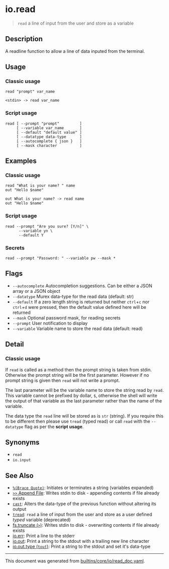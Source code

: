 # io.read

> `read` a line of input from the user and store as a variable

## Description

A readline function to allow a line of data inputed from the terminal.

## Usage

### Classic usage

```
read "prompt" var_name

<stdin> -> read var_name
```

### Script usage

```
read [ --prompt "prompt"         ]
     [ --variable var_name       ]
     [ --default "default value" ]
     [ --datatype data-type      ]
     [ --autocomplete { json }   ]
     [ --mask character          ]
```

## Examples

### Classic usage

```
read "What is your name? " name
out "Hello $name"

out What is your name? -> read name
out "Hello $name"
```

### Script usage

```
read --prompt "Are you sure? [Y/n]" \
      --variable yn \
      --default Y
```

### Secrets

```
read --prompt "Password: " --variable pw --mask *
```

## Flags

* `--autocomplete`
    Autocompletion suggestions. Can be either a JSON array or a JSON object
* `--datatype`
    Murex data-type for the read data (default: str)
* `--default`
    If a zero length string is returned but neither `ctrl`+`c` nor `ctrl`+`d` were pressed, then the default value defined here will be returned
* `--mask`
    Optional password mask, for reading secrets
* `--prompt`
    User notification to display
* `--variable`
    Variable name to store the read data (default: read)

## Detail

### Classic usage

If `read` is called as a method then the prompt string is taken from stdin.
Otherwise the prompt string will be the first parameter. However if no prompt
string is given then `read` will not write a prompt.

The last parameter will be the variable name to store the string read by `read`.
This variable cannot be prefixed by dollar, `$`, otherwise the shell will write
the output of that variable as the last parameter rather than the name of the
variable.

The data type the `read` line will be stored as is `str` (string). If you
require this to be different then please use `tread` (typed read) or call `read`
with the `--datatype` flag as per the **script usage**.

## Synonyms

* `read`
* `io.input`


## See Also

* [`%(Brace Quote)`](../parser/brace-quote.md):
  Initiates or terminates a string (variables expanded)
* [`>>` Append File](../parser/file-append.md):
  Writes stdin to disk - appending contents if file already exists
* [`cast`](../commands/cast.md):
  Alters the data-type of the previous function without altering its output
* [`tread`](../deprecated/tread.md):
  `read` a line of input from the user and store as a user defined *typed* variable (deprecated)
* [fs.truncate (`>`)](../commands/file-truncate.md):
  Writes stdin to disk - overwriting contents if file already exists
* [io.err](../commands/err.md):
  Print a line to the stderr
* [io.out](../commands/out.md):
  Print a string to the stdout with a trailing new line character
* [io.out.type (`tout`)](../commands/tout.md):
  Print a string to the stdout and set it's data-type

<hr/>

This document was generated from [builtins/core/io/read_doc.yaml](https://github.com/lmorg/murex/blob/master/builtins/core/io/read_doc.yaml).
